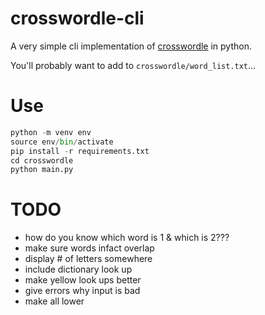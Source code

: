 # crosswordle-cli

A very simple cli implementation of [crosswordle](https://crosswordle.serializer.ca) in python. 

You'll probably want to add to `crosswordle/word_list.txt`...

# Use
```python
python -m venv env
source env/bin/activate
pip install -r requirements.txt
cd crosswordle
python main.py
```

# TODO
- how do you know which word is 1 & which is 2???
- make sure words infact overlap
- display # of letters somewhere
- include dictionary look up
- make yellow look ups better
- give errors why input is bad
- make all lower